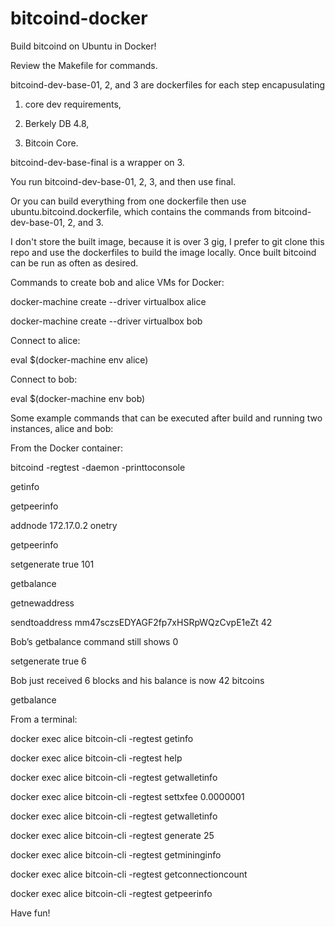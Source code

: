 # bitcoind-docker
Build bitcoind on Ubuntu in Docker!

Review the Makefile for commands.

bitcoind-dev-base-01, 2, and 3 are dockerfiles for each step encapusulating

1) core dev requirements,

2) Berkely DB 4.8,

3) Bitcoin Core.


bitcoind-dev-base-final is a wrapper on 3.

You run bitcoind-dev-base-01, 2, 3, and then use final. 

Or you can build everything from one dockerfile then use ubuntu.bitcoind.dockerfile, which contains the commands from bitcoind-dev-base-01, 2, and 3.

I don't store the built image, because it is over 3 gig, I prefer to git clone this repo and use the dockerfiles to build 
the image locally. Once built bitcoind can be run as often as desired.

Commands to create bob and alice VMs for Docker:

docker-machine create --driver virtualbox alice

docker-machine create --driver virtualbox bob

Connect to alice:

eval $(docker-machine env alice)

Connect to bob:

eval $(docker-machine env bob)

Some example commands that can be executed after build and running two instances, alice and bob:

From the Docker container:

bitcoind -regtest -daemon -printtoconsole

getinfo

getpeerinfo

addnode 172.17.0.2 onetry

getpeerinfo

setgenerate true 101

getbalance

getnewaddress

sendtoaddress mm47sczsEDYAGF2fp7xHSRpWQzCvpE1eZt 42

Bob’s getbalance command still shows 0

setgenerate true 6

Bob just received 6 blocks and his balance is now 42 bitcoins

getbalance




From a terminal:

docker exec alice bitcoin-cli -regtest getinfo

docker exec alice bitcoin-cli -regtest help

docker exec alice bitcoin-cli -regtest getwalletinfo

docker exec alice bitcoin-cli -regtest settxfee 0.0000001

docker exec alice bitcoin-cli -regtest getwalletinfo

docker exec alice bitcoin-cli -regtest generate 25

docker exec alice bitcoin-cli -regtest getmininginfo

docker exec alice bitcoin-cli -regtest getconnectioncount

docker exec alice bitcoin-cli -regtest getpeerinfo


Have fun!



